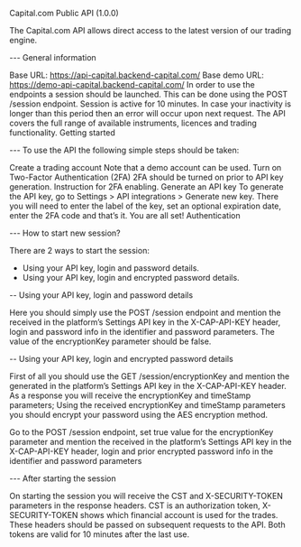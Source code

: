 Capital.com Public API (1.0.0)

The Capital.com API allows direct access to the latest version of our trading engine.

--- General information

Base URL: https://api-capital.backend-capital.com/
Base demo URL: https://demo-api-capital.backend-capital.com/
In order to use the endpoints a session should be launched. This can be done using the POST /session endpoint.
Session is active for 10 minutes. In case your inactivity is longer than this period then an error will occur upon next request.
The API covers the full range of available instruments, licences and trading functionality.
Getting started

--- To use the API the following simple steps should be taken:

Create a trading account
Note that a demo account can be used.
Turn on Two-Factor Authentication (2FA)
2FA should be turned on prior to API key generation. Instruction for 2FA enabling.
Generate an API key
To generate the API key, go to Settings > API integrations > Generate new key. There you will need to enter the label of the key, set an optional expiration date, enter the 2FA code and that’s it.
You are all set!
Authentication

--- How to start new session?

There are 2 ways to start the session:

- Using your API key, login and password details.
- Using your API key, login and encrypted password details.

-- Using your API key, login and password details

Here you should simply use the POST /session endpoint and mention the received in the platform’s Settings API key in the X-CAP-API-KEY header, login and password info in the identifier and password parameters. The value of the encryptionKey parameter should be false.

-- Using your API key, login and encrypted password details

First of all you should use the GET /session/encryptionKey and mention the generated in the platform’s Settings API key in the X-CAP-API-KEY header. As a response you will receive the encryptionKey and timeStamp parameters;
Using the received encryptionKey and timeStamp parameters you should encrypt your password using the AES encryption method.

Go to the POST /session endpoint, set true value for the encryptionKey parameter and mention the received in the platform’s Settings API key in the X-CAP-API-KEY header, login and prior encrypted password info in the identifier and password parameters

--- After starting the session

On starting the session you will receive the CST and X-SECURITY-TOKEN parameters in the response headers. CST is an authorization token, X-SECURITY-TOKEN shows which financial account is used for the trades. These headers should be passed on subsequent requests to the API. Both tokens are valid for 10 minutes after the last use.
